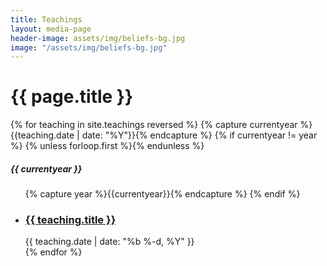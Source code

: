 ```yaml
---
title: Teachings
layout: media-page
header-image: assets/img/beliefs-bg.jpg
image: "/assets/img/beliefs-bg.jpg"
---
```


<h1>{{ page.title }}</h1>  
{% for teaching in site.teachings reversed %}
{% capture currentyear %}{{teaching.date | date: "%Y"}}{% endcapture %}
{% if currentyear != year %}
{% unless forloop.first %}</ul>{% endunless %}
<h5>{{ currentyear }}</h5>
<ul class="posts">
{% capture year %}{{currentyear}}{% endcapture %}
{% endif %}
<li><a href="{{ teaching.url | prepend: site.baseurl }}"><h3>{{ teaching.title }}</h3></a><span class="post-meta">{{ teaching.date | date: "%b %-d, %Y" }}</span></li>
{% endfor %}